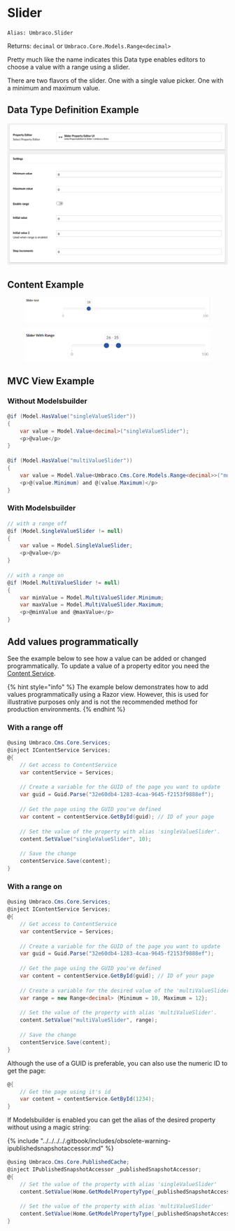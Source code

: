 # Slider

`Alias: Umbraco.Slider`

Returns: `decimal` or `Umbraco.Core.Models.Range<decimal>`

Pretty much like the name indicates this Data type enables editors to choose a value with a range using a slider.

There are two flavors of the slider. One with a single value picker. One with a minimum and maximum value.

## Data Type Definition Example

![Slider Data Type Definition](images/Slider-Data-Type-Definition.png)

## Content Example

<figure><img src="../../../../../../10/umbraco-cms/fundamentals/backoffice/property-editors/built-in-property-editors/images/Slider-Content-Example-no-range.PNG" alt=""><figcaption></figcaption></figure>

<figure><img src="../../../../../../10/umbraco-cms/fundamentals/backoffice/property-editors/built-in-property-editors/images/Slider-Content-Example-With-Range.png" alt=""><figcaption></figcaption></figure>

## MVC View Example

### Without Modelsbuilder

```csharp
@if (Model.HasValue("singleValueSlider"))
{
    var value = Model.Value<decimal>("singleValueSlider");
    <p>@value</p>
}

@if (Model.HasValue("multiValueSlider"))
{
    var value = Model.Value<Umbraco.Cms.Core.Models.Range<decimal>>("multiValueSlider");
    <p>@(value.Minimum) and @(value.Maximum)</p>
}
```

### With Modelsbuilder

```csharp
// with a range off
@if (Model.SingleValueSlider != null)
{
    var value = Model.SingleValueSlider;
    <p>@value</p>
}

// with a range on
@if (Model.MultiValueSlider != null)
{
    var minValue = Model.MultiValueSlider.Minimum;
    var maxValue = Model.MultiValueSlider.Maximum;
    <p>@minValue and @maxValue</p>
}
```

## Add values programmatically

See the example below to see how a value can be added or changed programmatically. To update a value of a property editor you need the [Content Service](https://apidocs.umbraco.com/v14/csharp/api/Umbraco.Cms.Core.Services.ContentService.html).

{% hint style="info" %}
The example below demonstrates how to add values programmatically using a Razor view. However, this is used for illustrative purposes only and is not the recommended method for production environments.
{% endhint %}

### With a range off

```csharp
@using Umbraco.Cms.Core.Services;
@inject IContentService Services;
@{
    // Get access to ContentService
    var contentService = Services;

    // Create a variable for the GUID of the page you want to update
    var guid = Guid.Parse("32e60db4-1283-4caa-9645-f2153f9888ef");

    // Get the page using the GUID you've defined
    var content = contentService.GetById(guid); // ID of your page

    // Set the value of the property with alias 'singleValueSlider'. 
    content.SetValue("singleValueSlider", 10);

    // Save the change
    contentService.Save(content);
}
```

### With a range on

```csharp
@using Umbraco.Cms.Core.Services;
@inject IContentService Services;
@{
    // Get access to ContentService
    var contentService = Services;

    // Create a variable for the GUID of the page you want to update
    var guid = Guid.Parse("32e60db4-1283-4caa-9645-f2153f9888ef");

    // Get the page using the GUID you've defined
    var content = contentService.GetById(guid); // ID of your page

    // Create a variable for the desired value of the 'multiValueSlider' property
    var range = new Range<decimal> {Minimum = 10, Maximum = 12};

    // Set the value of the property with alias 'multiValueSlider'. 
    content.SetValue("multiValueSlider", range);

    // Save the change
    contentService.Save(content);
}
```

Although the use of a GUID is preferable, you can also use the numeric ID to get the page:

```csharp
@{
    // Get the page using it's id
    var content = contentService.GetById(1234); 
}
```

If Modelsbuilder is enabled you can get the alias of the desired property without using a magic string:

{% include "../../../../.gitbook/includes/obsolete-warning-ipublishedsnapshotaccessor.md" %}

```csharp
@using Umbraco.Cms.Core.PublishedCache;
@inject IPublishedSnapshotAccessor _publishedSnapshotAccessor;
@{
    // Set the value of the property with alias 'singleValueSlider'
    content.SetValue(Home.GetModelPropertyType(_publishedSnapshotAccessor, x => x.SingleValueSlider).Alias, 10);

    // Set the value of the property with alias 'multiValueSlider'
    content.SetValue(Home.GetModelPropertyType(_publishedSnapshotAccessor, x => x.MultiValueSlider).Alias, new Range<decimal> {Minimum = 10, Maximum = 12});
}
```
